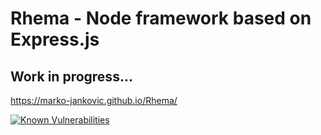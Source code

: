 # Rhema - Node framework based on Express.js

## Work in progress...

https://marko-jankovic.github.io/Rhema/
                
[![Known Vulnerabilities](https://snyk.io/test/github/marko-jankovic/rhema/badge.svg?targetFile=package.json)](https://snyk.io/test/github/marko-jankovic/rhema?targetFile=package.json)


